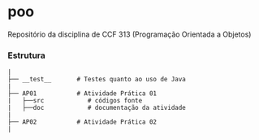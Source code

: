 # poo
Repositório da disciplina de CCF 313 (Programação Orientada a Objetos)

### Estrutura

    |  
    ├── __test__       # Testes quanto ao uso de Java
    |   
    ├── AP01           # Atividade Prática 01            
    |   ├──src            # códigos fonte 
    |   ├──doc            # documentação da atividade     
    |
    ├── AP02           # Atividade Prática 02   
    |  